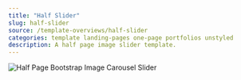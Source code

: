 ```yaml
---
title: "Half Slider"
slug: half-slider
source: /template-overviews/half-slider
categories: template landing-pages one-page portfolios unstyled
description: A half page image slider template.
---
```


<img src="/assets/img/templates/half-slider.jpg" class="img-responsive" alt="Half Page Bootstrap Image Carousel Slider">